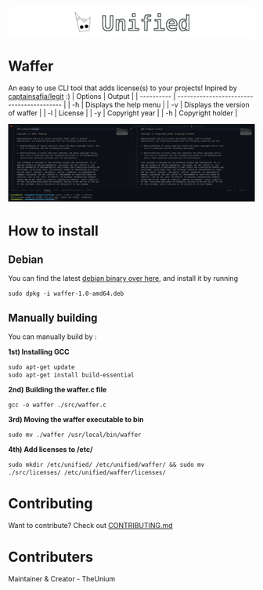 ![Unified Banner](https://raw.githubusercontent.com/unifiedorg/.github/main/img/logo-banner-small.png)

# Waffer
An easy to use CLI tool that adds license(s) to your projects!
Inpired by [captainsafia/legit](https://github.com/captainsafia/legit) :)
| Options    | Output                                    |
| ---------- | ----------------------------------------- |
| -h         | Displays the help menu                    |
| -v         | Displays the version of waffer            |
| -l         | License                                   |
| -y         | Copyright year                            |
| -h         | Copyright holder                          |

![waffer showcase](./img/showcase.png)

# How to install
## Debian
You can find the latest [debian binary over here](https://github.com/unifiedorg/waffer/releases/latest), and install it by running
```
sudo dpkg -i waffer-1.0-amd64.deb
```

## Manually building
You can manually build by :

**1st) Installing GCC**
```
sudo apt-get update
sudo apt-get install build-essential
```

**2nd) Building the waffer.c file**
```
gcc -o waffer ./src/waffer.c
```

**3rd) Moving the waffer executable to bin**
```
sudo mv ./waffer /usr/local/bin/waffer
```

**4th) Add licenses to /etc/**
```
sudo mkdir /etc/unified/ /etc/unified/waffer/ && sudo mv ./src/licenses/ /etc/unified/waffer/licenses/
```

# Contributing
Want to contribute? Check out [CONTRIBUTING.md](./CONTRIBUTING.md)

# Contributers
Maintainer & Creator - TheUnium
